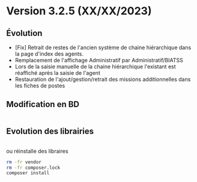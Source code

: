 Version 3.2.5 (XX/XX/2023)
====

Évolution
---
- [Fix] Retrait de restes de l'ancien système de chaine hiérarchique dans la page d'index des agents. 
- Remplacement de l'affichage Administratif par Administratif/BIATSS 
- Lors de la saisie manuelle de la chaine hiérarchique l'existant est réaffiché après la saisie de l'agent
- Restauration de l'ajout/gestion/retrait des missions additionnelles dans les fiches de postes

Modification en BD
---

```postgresql
```

Evolution des librairies 
---

```bash
```

ou réinstalle des libraires 
```bash
rm -fr vendor
rm -fr composer.lock
composer install
```
